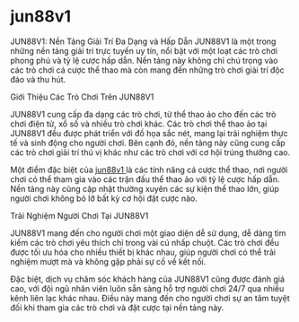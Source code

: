 # jun88v1
JUN88V1: Nền Tảng Giải Trí Đa Dạng và Hấp Dẫn
JUN88V1 là một trong những nền tảng giải trí trực tuyến uy tín, nổi bật với một loạt các trò chơi phong phú và tỷ lệ cược hấp dẫn. Nền tảng này không chỉ chú trọng vào các trò chơi cá cược thể thao mà còn mang đến những trò chơi giải trí độc đáo và thu hút.

Giới Thiệu Các Trò Chơi Trên JUN88V1

JUN88V1 cung cấp đa dạng các trò chơi, từ thể thao ảo cho đến các trò chơi điện tử, xổ số và nhiều trò chơi khác. Các trò chơi thể thao ảo tại JUN88V1 đều được phát triển với đồ họa sắc nét, mang lại trải nghiệm thực tế và sinh động cho người chơi. Bên cạnh đó, nền tảng này cũng cung cấp các trò chơi giải trí thú vị khác như các trò chơi với cơ hội trúng thưởng cao.

Một điểm đặc biệt của <a href="https://jun88v1.bond"> jun88v1 </a>  là các tính năng cá cược thể thao, nơi người chơi có thể tham gia vào các trận đấu thể thao ảo với tỷ lệ cược hấp dẫn. Nền tảng này cũng cập nhật thường xuyên các sự kiện thể thao lớn, giúp người chơi không bỏ lỡ bất kỳ cơ hội đặt cược nào.

Trải Nghiệm Người Chơi Tại JUN88V1

JUN88V1 mang đến cho người chơi một giao diện dễ sử dụng, dễ dàng tìm kiếm các trò chơi yêu thích chỉ trong vài cú nhấp chuột. Các trò chơi đều được tối ưu hóa cho nhiều thiết bị khác nhau, giúp người chơi có thể trải nghiệm mượt mà và không gặp phải sự cố về kết nối.

Đặc biệt, dịch vụ chăm sóc khách hàng của JUN88V1 cũng được đánh giá cao, với đội ngũ nhân viên luôn sẵn sàng hỗ trợ người chơi 24/7 qua nhiều kênh liên lạc khác nhau. Điều này mang đến cho người chơi sự an tâm tuyệt đối khi tham gia các trò chơi và đặt cược tại nền tảng này.

